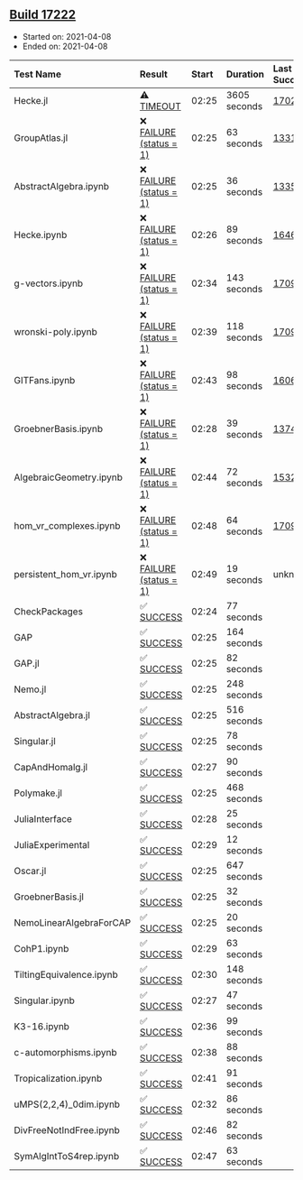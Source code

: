 ## [Build 17222](https://oscarci.mathematik.uni-kl.de/job/oscar/17222/)

* Started on: 2021-04-08
* Ended on: 2021-04-08

| Test Name    | Result | Start | Duration | Last Success | First Failure |
|:-------------|:-------|:------|:---------|:-------------|:--------------|
| Hecke.jl | ⚠ [TIMEOUT](https://oscarci.mathematik.uni-kl.de/job/oscar/17222/artifact/logs/build-17222/Hecke.jl.log) | 02:25 | 3605 seconds | [17022](https://oscarci.mathematik.uni-kl.de/job/oscar/17022/) | [17023](https://oscarci.mathematik.uni-kl.de/job/oscar/17023/) |
| GroupAtlas.jl | ❌ [FAILURE (status = 1)](https://oscarci.mathematik.uni-kl.de/job/oscar/17222/artifact/logs/build-17222/GroupAtlas.jl.log) | 02:25 | 63 seconds | [13311](https://oscarci.mathematik.uni-kl.de/job/oscar/13311/) | [13312](https://oscarci.mathematik.uni-kl.de/job/oscar/13312/) |
| AbstractAlgebra.ipynb | ❌ [FAILURE (status = 1)](https://oscarci.mathematik.uni-kl.de/job/oscar/17222/artifact/logs/build-17222/AbstractAlgebra.ipynb.log) | 02:25 | 36 seconds | [13355](https://oscarci.mathematik.uni-kl.de/job/oscar/13355/) | [13356](https://oscarci.mathematik.uni-kl.de/job/oscar/13356/) |
| Hecke.ipynb | ❌ [FAILURE (status = 1)](https://oscarci.mathematik.uni-kl.de/job/oscar/17222/artifact/logs/build-17222/Hecke.ipynb.log) | 02:26 | 89 seconds | [16463](https://oscarci.mathematik.uni-kl.de/job/oscar/16463/) | [16464](https://oscarci.mathematik.uni-kl.de/job/oscar/16464/) |
| g-vectors.ipynb | ❌ [FAILURE (status = 1)](https://oscarci.mathematik.uni-kl.de/job/oscar/17222/artifact/logs/build-17222/g-vectors.ipynb.log) | 02:34 | 143 seconds | [17099](https://oscarci.mathematik.uni-kl.de/job/oscar/17099/) | [17100](https://oscarci.mathematik.uni-kl.de/job/oscar/17100/) |
| wronski-poly.ipynb | ❌ [FAILURE (status = 1)](https://oscarci.mathematik.uni-kl.de/job/oscar/17222/artifact/logs/build-17222/wronski-poly.ipynb.log) | 02:39 | 118 seconds | [17098](https://oscarci.mathematik.uni-kl.de/job/oscar/17098/) | [17099](https://oscarci.mathematik.uni-kl.de/job/oscar/17099/) |
| GITFans.ipynb | ❌ [FAILURE (status = 1)](https://oscarci.mathematik.uni-kl.de/job/oscar/17222/artifact/logs/build-17222/GITFans.ipynb.log) | 02:43 | 98 seconds | [16068](https://oscarci.mathematik.uni-kl.de/job/oscar/16068/) | [16069](https://oscarci.mathematik.uni-kl.de/job/oscar/16069/) |
| GroebnerBasis.ipynb | ❌ [FAILURE (status = 1)](https://oscarci.mathematik.uni-kl.de/job/oscar/17222/artifact/logs/build-17222/GroebnerBasis.ipynb.log) | 02:28 | 39 seconds | [13748](https://oscarci.mathematik.uni-kl.de/job/oscar/13748/) | [13749](https://oscarci.mathematik.uni-kl.de/job/oscar/13749/) |
| AlgebraicGeometry.ipynb | ❌ [FAILURE (status = 1)](https://oscarci.mathematik.uni-kl.de/job/oscar/17222/artifact/logs/build-17222/AlgebraicGeometry.ipynb.log) | 02:44 | 72 seconds | [15322](https://oscarci.mathematik.uni-kl.de/job/oscar/15322/) | [15323](https://oscarci.mathematik.uni-kl.de/job/oscar/15323/) |
| hom_vr_complexes.ipynb | ❌ [FAILURE (status = 1)](https://oscarci.mathematik.uni-kl.de/job/oscar/17222/artifact/logs/build-17222/hom_vr_complexes.ipynb.log) | 02:48 | 64 seconds | [17099](https://oscarci.mathematik.uni-kl.de/job/oscar/17099/) | [17100](https://oscarci.mathematik.uni-kl.de/job/oscar/17100/) |
| persistent_hom_vr.ipynb | ❌ [FAILURE (status = 1)](https://oscarci.mathematik.uni-kl.de/job/oscar/17222/artifact/logs/build-17222/persistent_hom_vr.ipynb.log) | 02:49 | 19 seconds | unknown | unknown |
| CheckPackages | ✅ [SUCCESS](https://oscarci.mathematik.uni-kl.de/job/oscar/17222/artifact/logs/build-17222/CheckPackages.log) | 02:24 | 77 seconds |  |  |
| GAP | ✅ [SUCCESS](https://oscarci.mathematik.uni-kl.de/job/oscar/17222/artifact/logs/build-17222/GAP.log) | 02:25 | 164 seconds |  |  |
| GAP.jl | ✅ [SUCCESS](https://oscarci.mathematik.uni-kl.de/job/oscar/17222/artifact/logs/build-17222/GAP.jl.log) | 02:25 | 82 seconds |  |  |
| Nemo.jl | ✅ [SUCCESS](https://oscarci.mathematik.uni-kl.de/job/oscar/17222/artifact/logs/build-17222/Nemo.jl.log) | 02:25 | 248 seconds |  |  |
| AbstractAlgebra.jl | ✅ [SUCCESS](https://oscarci.mathematik.uni-kl.de/job/oscar/17222/artifact/logs/build-17222/AbstractAlgebra.jl.log) | 02:25 | 516 seconds |  |  |
| Singular.jl | ✅ [SUCCESS](https://oscarci.mathematik.uni-kl.de/job/oscar/17222/artifact/logs/build-17222/Singular.jl.log) | 02:25 | 78 seconds |  |  |
| CapAndHomalg.jl | ✅ [SUCCESS](https://oscarci.mathematik.uni-kl.de/job/oscar/17222/artifact/logs/build-17222/CapAndHomalg.jl.log) | 02:27 | 90 seconds |  |  |
| Polymake.jl | ✅ [SUCCESS](https://oscarci.mathematik.uni-kl.de/job/oscar/17222/artifact/logs/build-17222/Polymake.jl.log) | 02:25 | 468 seconds |  |  |
| JuliaInterface | ✅ [SUCCESS](https://oscarci.mathematik.uni-kl.de/job/oscar/17222/artifact/logs/build-17222/JuliaInterface.log) | 02:28 | 25 seconds |  |  |
| JuliaExperimental | ✅ [SUCCESS](https://oscarci.mathematik.uni-kl.de/job/oscar/17222/artifact/logs/build-17222/JuliaExperimental.log) | 02:29 | 12 seconds |  |  |
| Oscar.jl | ✅ [SUCCESS](https://oscarci.mathematik.uni-kl.de/job/oscar/17222/artifact/logs/build-17222/Oscar.jl.log) | 02:25 | 647 seconds |  |  |
| GroebnerBasis.jl | ✅ [SUCCESS](https://oscarci.mathematik.uni-kl.de/job/oscar/17222/artifact/logs/build-17222/GroebnerBasis.jl.log) | 02:25 | 32 seconds |  |  |
| NemoLinearAlgebraForCAP | ✅ [SUCCESS](https://oscarci.mathematik.uni-kl.de/job/oscar/17222/artifact/logs/build-17222/NemoLinearAlgebraForCAP.log) | 02:25 | 20 seconds |  |  |
| CohP1.ipynb | ✅ [SUCCESS](https://oscarci.mathematik.uni-kl.de/job/oscar/17222/artifact/logs/build-17222/CohP1.ipynb.log) | 02:29 | 63 seconds |  |  |
| TiltingEquivalence.ipynb | ✅ [SUCCESS](https://oscarci.mathematik.uni-kl.de/job/oscar/17222/artifact/logs/build-17222/TiltingEquivalence.ipynb.log) | 02:30 | 148 seconds |  |  |
| Singular.ipynb | ✅ [SUCCESS](https://oscarci.mathematik.uni-kl.de/job/oscar/17222/artifact/logs/build-17222/Singular.ipynb.log) | 02:27 | 47 seconds |  |  |
| K3-16.ipynb | ✅ [SUCCESS](https://oscarci.mathematik.uni-kl.de/job/oscar/17222/artifact/logs/build-17222/K3-16.ipynb.log) | 02:36 | 99 seconds |  |  |
| c-automorphisms.ipynb | ✅ [SUCCESS](https://oscarci.mathematik.uni-kl.de/job/oscar/17222/artifact/logs/build-17222/c-automorphisms.ipynb.log) | 02:38 | 88 seconds |  |  |
| Tropicalization.ipynb | ✅ [SUCCESS](https://oscarci.mathematik.uni-kl.de/job/oscar/17222/artifact/logs/build-17222/Tropicalization.ipynb.log) | 02:41 | 91 seconds |  |  |
| uMPS(2,2,4)_0dim.ipynb | ✅ [SUCCESS](https://oscarci.mathematik.uni-kl.de/job/oscar/17222/artifact/logs/build-17222/uMPS-2-2-4-_0dim.ipynb.log) | 02:32 | 86 seconds |  |  |
| DivFreeNotIndFree.ipynb | ✅ [SUCCESS](https://oscarci.mathematik.uni-kl.de/job/oscar/17222/artifact/logs/build-17222/DivFreeNotIndFree.ipynb.log) | 02:46 | 82 seconds |  |  |
| SymAlgIntToS4rep.ipynb | ✅ [SUCCESS](https://oscarci.mathematik.uni-kl.de/job/oscar/17222/artifact/logs/build-17222/SymAlgIntToS4rep.ipynb.log) | 02:47 | 63 seconds |  |  |

